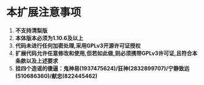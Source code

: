 # 本扩展注意事项
1. **不支持清梨版**
2. **本体版本必须为1.10.6及以上**
3. **代码未进行任何加密处理,采用GPLv3开源许可证授权**
4. **扩展代码允许任意修改和使用,但若如此做,则必须携带GPLv3许可证,且符合本条款以及上述要求**
5. **挂四个造谣的傻逼：鬼神易(1937475624)/狂神(2832899707)/宁静致远(510686360)/献忠(822445462)**
